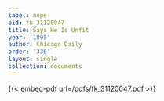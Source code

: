 ```yaml
---
label: nope
pid: fk_31120047
title: Says He Is Unfit
year: '1895'
author: Chicago Daily
order: '336'
layout: single
collection: documents
---
```



{{< embed-pdf url=/pdfs/fk_31120047.pdf >}}